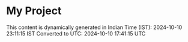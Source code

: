 # My Project

This content is dynamically generated in Indian Time (IST): 2024-10-10 23:11:15 IST
Converted to UTC: 2024-10-10 17:41:15 UTC
